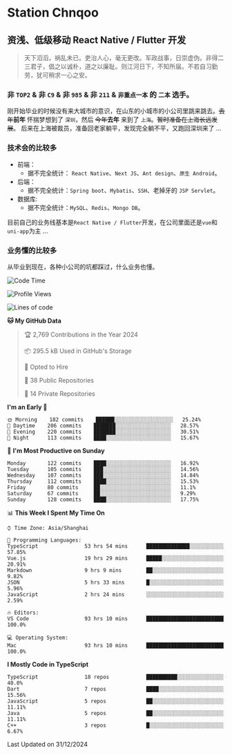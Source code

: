 # Station Chnqoo

## 资浅、低级移动 React Native / Flutter 开发

> 天下滔滔，祸乱未已。吏治人心，毫无更改。军政战事，日崇虚伪。非得二三君子，倡之以诚朴，道之以廉耻。则江河日下，不知所届。不若自习勤劳，犹可稍求一心之安。

### 非 `TOP2` & 非 `C9` & 非 `985` & 非 `211` & `非重点一本` 的 `二本` 选手。

刚开始毕业的时候没有来大城市的意识，在山东的小城市的小公司里跳来跳去。~~去年~~**前年** 怀揣梦想到了 `深圳`，然后 ~~今年~~**去年** 来到了 `上海`。~~暂时准备在上海长远发展~~。
后来在上海被裁员，准备回老家躺平，发现完全躺不平，又跑回深圳来了 ...

### 技术会的比较多

- 前端：
  - 据不完全统计： `React Native`、`Next JS`、`Ant design`、`原生 Android`。
- 后端：
  - 据不完全统计：`Spring boot`、`Mybatis`、`SSH`、老掉牙的 `JSP Servlet`。
- 数据库:
  - 据不完全统计：`MySQL`、`Redis`、`Mongo DB`。

目前自己的业务线基本是`React Native / Flutter`开发，在公司里面还是`vue`和`uni-app`为主 ...

### 业务懂的比较多

从毕业到现在，各种小公司的坑都踩过，什么业务也懂。

<!--START_SECTION:waka-->
![Code Time](http://img.shields.io/badge/Code%20Time-7%2C152%20hrs%2020%20mins-blue)

![Profile Views](http://img.shields.io/badge/Profile%20Views-0-blue)

![Lines of code](https://img.shields.io/badge/From%20Hello%20World%20I%27ve%20Written-486%20Thousand%20lines%20of%20code-blue)

**🐱 My GitHub Data** 

> 🏆 2,769 Contributions in the Year 2024
 > 
> 📦 295.5 kB Used in GitHub's Storage 
 > 
> 💼 Opted to Hire
 > 
> 📜 38 Public Repositories 
 > 
> 🔑 14 Private Repositories  
 > 
**I'm an Early 🐤** 

```text
🌞 Morning    182 commits    ██████░░░░░░░░░░░░░░░░░░░   25.24% 
🌆 Daytime    206 commits    ███████░░░░░░░░░░░░░░░░░░   28.57% 
🌃 Evening    220 commits    ███████░░░░░░░░░░░░░░░░░░   30.51% 
🌙 Night      113 commits    ████░░░░░░░░░░░░░░░░░░░░░   15.67%

```
📅 **I'm Most Productive on Sunday** 

```text
Monday       122 commits    ████░░░░░░░░░░░░░░░░░░░░░   16.92% 
Tuesday      105 commits    ███░░░░░░░░░░░░░░░░░░░░░░   14.56% 
Wednesday    107 commits    ███░░░░░░░░░░░░░░░░░░░░░░   14.84% 
Thursday     112 commits    ████░░░░░░░░░░░░░░░░░░░░░   15.53% 
Friday       80 commits     ██░░░░░░░░░░░░░░░░░░░░░░░   11.1% 
Saturday     67 commits     ██░░░░░░░░░░░░░░░░░░░░░░░   9.29% 
Sunday       128 commits    ████░░░░░░░░░░░░░░░░░░░░░   17.75%

```


📊 **This Week I Spent My Time On** 

```text
⌚︎ Time Zone: Asia/Shanghai

💬 Programming Languages: 
TypeScript               53 hrs 54 mins      ██████████████░░░░░░░░░░░   57.85% 
Vue.js                   19 hrs 29 mins      █████░░░░░░░░░░░░░░░░░░░░   20.91% 
Markdown                 9 hrs 9 mins        ██░░░░░░░░░░░░░░░░░░░░░░░   9.82% 
JSON                     5 hrs 33 mins       █░░░░░░░░░░░░░░░░░░░░░░░░   5.96% 
JavaScript               2 hrs 24 mins       ░░░░░░░░░░░░░░░░░░░░░░░░░   2.59%

🔥 Editors: 
VS Code                  93 hrs 10 mins      █████████████████████████   100.0%

💻 Operating System: 
Mac                      93 hrs 10 mins      █████████████████████████   100.0%

```

**I Mostly Code in TypeScript** 

```text
TypeScript               18 repos            ██████████░░░░░░░░░░░░░░░   40.0% 
Dart                     7 repos             ████░░░░░░░░░░░░░░░░░░░░░   15.56% 
JavaScript               5 repos             ██░░░░░░░░░░░░░░░░░░░░░░░   11.11% 
Java                     5 repos             ██░░░░░░░░░░░░░░░░░░░░░░░   11.11% 
C++                      3 repos             █░░░░░░░░░░░░░░░░░░░░░░░░   6.67%

```



 Last Updated on 31/12/2024
<!--END_SECTION:waka-->

<!---
ChenqiaoStation/ChenqiaoStation is a ✨ special ✨ repository because its `README.md` (this file) appears on your GitHub profile.
You can click the Preview link to take a look at your changes.
--->
